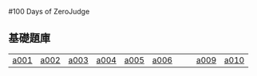 #100 Days of ZeroJudge

## 基礎題庫

|  |  |  |  |  |  |  |  |  |  |
| :-----| ----: | ----: | ----: | ----: | ----: | ----: | ----: | ----: | ----: |
| [a001](/a001.cpp) | [a002](/a002.cpp) | [a003](/a003.cpp) | [a004](/a004.cpp) | [a005](/a005.cpp) | [a006](/a006.cpp) ||| [a009](/a009.cpp) | [a010](/a010.cpp)|
